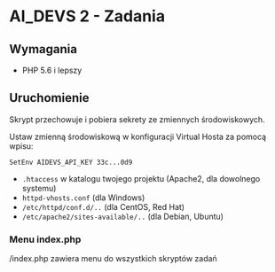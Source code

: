 # AI_DEVS 2 - Zadania

## Wymagania
- PHP 5.6 i lepszy

## Uruchomienie
Skrypt przechowuje i pobiera sekrety ze zmiennych środowiskowych.

Ustaw zmienną środowiskową w konfiguracji Virtual Hosta za pomocą wpisu:
```
SetEnv AIDEVS_API_KEY 33c...0d9
```
- `.htaccess` w katalogu twojego projektu (Apache2, dla dowolnego systemu)
- `httpd-vhosts.conf` (dla Windows)
- `/etc/httpd/conf.d/..` (dla CentOS, Red Hat)
- `/etc/apache2/sites-available/..` (dla Debian, Ubuntu)

### Menu index.php
/index.php zawiera menu do wszystkich skryptów zadań